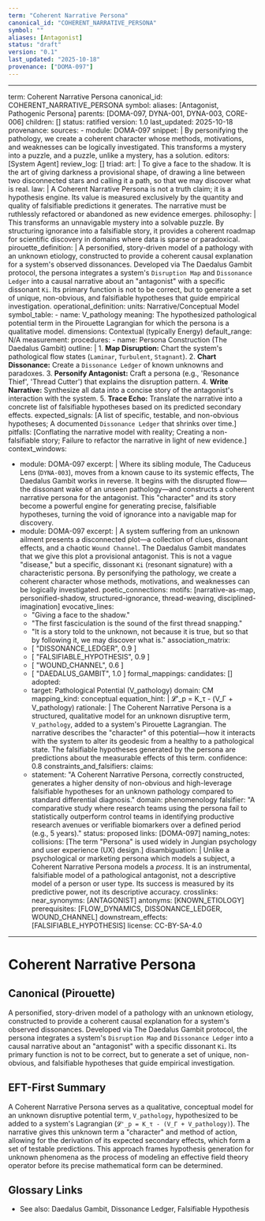 ```yaml
---
term: "Coherent Narrative Persona"
canonical_id: "COHERENT_NARRATIVE_PERSONA"
symbol: ""
aliases: [Antagonist]
status: "draft"
version: "0.1"
last_updated: "2025-10-18"
provenance: ["DOMA-097"]
---
```


---
term: Coherent Narrative Persona
canonical_id: COHERENT_NARRATIVE_PERSONA
symbol: 
aliases: [Antagonist, Pathogenic Persona]
parents: [DOMA-097, DYNA-001, DYNA-003, CORE-006]
children: []
status: ratified
version: 1.0
last_updated: 2025-10-18
provenance:
  sources:
    - module: DOMA-097
      snippet: |
        By personifying the pathology, we create a coherent character whose methods, motivations, and weaknesses can be logically investigated. This transforms a mystery into a puzzle, and a puzzle, unlike a mystery, has a solution.
  editors: [System Agent]
  review_log: []
triad:
  art: |
    To give a face to the shadow. It is the art of giving darkness a provisional shape, of drawing a line between two disconnected stars and calling it a path, so that we may discover what is real.
  law: |
    A Coherent Narrative Persona is not a truth claim; it is a hypothesis engine. Its value is measured exclusively by the quantity and quality of falsifiable predictions it generates. The narrative must be ruthlessly refactored or abandoned as new evidence emerges.
  philosophy: |
    This transforms an unnavigable mystery into a solvable puzzle. By structuring ignorance into a falsifiable story, it provides a coherent roadmap for scientific discovery in domains where data is sparse or paradoxical.
pirouette_definition: |
  A personified, story-driven model of a pathology with an unknown etiology, constructed to provide a coherent causal explanation for a system's observed dissonances. Developed via The Daedalus Gambit protocol, the persona integrates a system's `Disruption Map` and `Dissonance Ledger` into a causal narrative about an "antagonist" with a specific dissonant `Ki`. Its primary function is not to be correct, but to generate a set of unique, non-obvious, and falsifiable hypotheses that guide empirical investigation.
operational_definition:
  units: Narrative/Conceptual Model
  symbol_table:
    - name: V_pathology
      meaning: The hypothesized pathological potential term in the Pirouette Lagrangian for which the persona is a qualitative model.
      dimensions: Contextual (typically Energy)
      default_range: N/A
  measurement:
    procedures:
      - name: Persona Construction (The Daedalus Gambit)
        outline: |
          1. **Map Disruption:** Chart the system's pathological flow states (`Laminar`, `Turbulent`, `Stagnant`).
          2. **Chart Dissonance:** Create a `Dissonance Ledger` of known unknowns and paradoxes.
          3. **Personify Antagonist:** Craft a persona (e.g., 'Resonance Thief', 'Thread Cutter') that explains the disruption pattern.
          4. **Write Narrative:** Synthesize all data into a concise story of the antagonist's interaction with the system.
          5. **Trace Echo:** Translate the narrative into a concrete list of falsifiable hypotheses based on its predicted secondary effects.
        expected_signals: [A list of specific, testable, and non-obvious hypotheses; A documented `Dissonance Ledger` that shrinks over time.]
        pitfalls: [Conflating the narrative model with reality; Creating a non-falsifiable story; Failure to refactor the narrative in light of new evidence.]
context_windows:
  - module: DOMA-097
    excerpt: |
      Where its sibling module, The Caduceus Lens (`DYNA-003`), moves from a known cause to its systemic effects, The Daedalus Gambit works in reverse. It begins with the disrupted flow—the dissonant wake of an unseen pathology—and constructs a coherent narrative persona for the antagonist. This "character" and its story become a powerful engine for generating precise, falsifiable hypotheses, turning the void of ignorance into a navigable map for discovery.
  - module: DOMA-097
    excerpt: |
      A system suffering from an unknown ailment presents a disconnected plot—a collection of clues, dissonant effects, and a chaotic `Wound Channel`. The Daedalus Gambit mandates that we give this plot a provisional antagonist. This is not a vague "disease," but a specific, dissonant `Ki` (resonant signature) with a characteristic persona. By personifying the pathology, we create a coherent character whose methods, motivations, and weaknesses can be logically investigated.
poetic_connections:
  motifs: [narrative-as-map, personified-shadow, structured-ignorance, thread-weaving, disciplined-imagination]
  evocative_lines:
    - "Giving a face to the shadow."
    - "The first fasciculation is the sound of the first thread snapping."
    - "It is a story told to the unknown, not because it is true, but so that by following it, we may discover what is."
  association_matrix:
    - [ "DISSONANCE_LEDGER", 0.9 ]
    - [ "FALSIFIABLE_HYPOTHESIS", 0.9 ]
    - [ "WOUND_CHANNEL", 0.6 ]
    - [ "DAEDALUS_GAMBIT", 1.0 ]
formal_mappings:
  candidates: []
  adopted:
    - target: Pathological Potential (V_pathology)
      domain: CM
      mapping_kind: conceptual
      equation_hint: |
        𝓛'_p = K_τ - (V_Γ + V_pathology)
      rationale: |
        The Coherent Narrative Persona is a structured, qualitative model for an unknown disruptive term, `V_pathology`, added to a system's Pirouette Lagrangian. The narrative describes the "character" of this potential—how it interacts with the system to alter its geodesic from a healthy to a pathological state. The falsifiable hypotheses generated by the persona are predictions about the measurable effects of this term.
      confidence: 0.8
constraints_and_falsifiers:
  claims:
    - statement: "A Coherent Narrative Persona, correctly constructed, generates a higher density of non-obvious and high-leverage falsifiable hypotheses for an unknown pathology compared to standard differential diagnosis."
      domain: phenomenology
      falsifier: "A comparative study where research teams using the persona fail to statistically outperform control teams in identifying productive research avenues or verifiable biomarkers over a defined period (e.g., 5 years)."
      status: proposed
      links: [DOMA-097]
naming_notes:
  collisions: [The term "Persona" is used widely in Jungian psychology and user experience (UX) design.]
  disambiguation: |
    Unlike a psychological or marketing persona which models a subject, a Coherent Narrative Persona models a *process*. It is an instrumental, falsifiable model of a pathological antagonist, not a descriptive model of a person or user type. Its success is measured by its predictive power, not its descriptive accuracy.
crosslinks:
  near_synonyms: [ANTAGONIST]
  antonyms: [KNOWN_ETIOLOGY]
  prerequisites: [FLOW_DYNAMICS, DISSONANCE_LEDGER, WOUND_CHANNEL]
  downstream_effects: [FALSIFIABLE_HYPOTHESIS]
license: CC-BY-SA-4.0
---

# Coherent Narrative Persona

## Canonical (Pirouette)
A personified, story-driven model of a pathology with an unknown etiology, constructed to provide a coherent causal explanation for a system's observed dissonances. Developed via The Daedalus Gambit protocol, the persona integrates a system's `Disruption Map` and `Dissonance Ledger` into a causal narrative about an "antagonist" with a specific dissonant `Ki`. Its primary function is not to be correct, but to generate a set of unique, non-obvious, and falsifiable hypotheses that guide empirical investigation.

## EFT-First Summary
A Coherent Narrative Persona serves as a qualitative, conceptual model for an unknown disruptive potential term, `V_pathology`, hypothesized to be added to a system's Lagrangian (`𝓛'_p = K_τ - (V_Γ + V_pathology)`). The narrative gives this unknown term a "character" and method of action, allowing for the derivation of its expected secondary effects, which form a set of testable predictions. This approach frames hypothesis generation for unknown phenomena as the process of modeling an effective field theory operator before its precise mathematical form can be determined.

## Glossary Links
- See also: Daedalus Gambit, Dissonance Ledger, Falsifiable Hypothesis